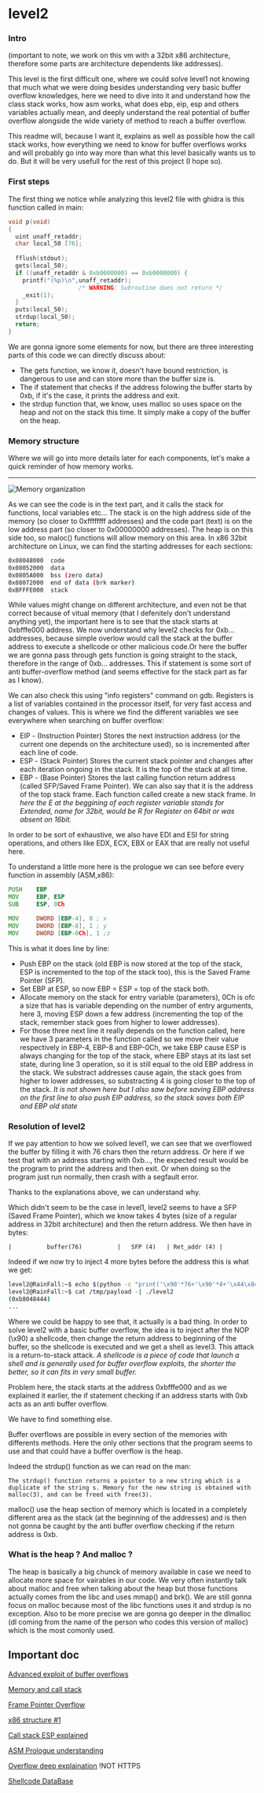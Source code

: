# level2

### Intro

(important to note, we work on this vm with a 32bit x86 architecture, therefore some parts are architecture dependents like addresses).

This level is the first difficult one, where we could solve level1 not knowing that much what we were doing besides understanding very basic buffer overflow knowledges, here we need to dive into it and understand how the class stack works, how asm works, what does ebp, eip, esp and others variables actually mean, and deeply understand the real potential of buffer overflow alongside the wide variety of method to reach a buffer overflow.

This readme will, because I want it, explains as well as possible how the call stack works, how everything we need to know for buffer overflows works and will probably go into way more than what this level basically wants us to do. But it will be very usefull for the rest of this project (I hope so).

### First steps

The first thing we notice while analyzing this level2 file with ghidra is this function called in main:

```c
void p(void)
{
  uint unaff_retaddr;
  char local_50 [76];
  
  fflush(stdout);
  gets(local_50);
  if ((unaff_retaddr & 0xb0000000) == 0xb0000000) {
    printf("(%p)\n",unaff_retaddr);
                    /* WARNING: Subroutine does not return */
    _exit(1);
  }
  puts(local_50);
  strdup(local_50);
  return;
}
```

We are gonna ignore some elements for now, but there are three interesting parts of this code we can directly discuss about:
- The gets function, we know it, doesn't have bound restriction, is dangerous to use and can store more than the buffer size is.
- The if statement that checks if the address folowing the buffer starts by 0xb, if it's the case, it prints the address and exit.
- the strdup function that, we know, uses malloc so uses space on the heap and not on the stack this time. It simply make a copy of the buffer on the heap.

### Memory structure

Where we will go into more details later for each components, let's make a quick reminder of how memory works.

---

![Memory organization](https://github.com/kbarbry/RainFall/blob/main/other/1_oLatmtP-JHDF8SSpoX2Nxg.gif)

As we can see the code is in the text part, and it calls the stack for functions, local variables etc... The stack is on the high address side of the memory (so closer to 0xffffffff addresses) and the code part (text) is on the low address part (so closer to 0x00000000 addresses). The heap is on this side too, so maloc() functions will allow memory on this area. In x86 32bit architecture on Linux, we can find the starting addresses for each sections:

```sh
0x08048000  code
0x08052000  data
0x0805A000  bss (zero data)
0x08072000  end of data (brk marker)
0xBFFFE000  stack
```

While values might change on different architecture, and even not be that correct because of vitual memory (that I defenitely don't understand anything yet), the important here is to see that the stack starts at 0xbfffe000 address. We now understand why level2 checks for 0xb... addresses, because simple overlow would call the stack at the buffer address to execute a shellcode or other malicious code.Or here the buffer we are gonna pass through gets function is going straight to the stack, therefore in the range of 0xb... addresses. This if statement is some sort of anti buffer-overflow method (and seems effective for the stack part as far as I know).

We can also check this using "info registers" command on gdb. Registers is a list of variables contained in the processor itself, for very fast access and changes of values. This is where we find the different variables we see everywhere when searching on buffer overflow:
- EIP - (Instruction Pointer) Stores the next instruction address (or the current one depends on the architecture used), so is incremented after each line of code.
- ESP - (Stack Pointer) Stores the current stack pointer and changes after each iteration ongoing in the stack. It is the top of the stack at all time.
- EBP - (Base Pointer) Stores the last calling function return address (called SFP/Saved Frame Pointer). We can also say that it is the address of the top stack frame. Each function called create a new stack frame.
*In here the E at the beggining of each register variable stands for Extended, name for 32bit, would be R for Register on 64bit or was absent on 16bit.*

In order to be sort of exhaustive, we also have EDI and ESI for string operations, and others like EDX, ECX, EBX or EAX that are really not useful here.

To understand a little more here is the prologue we can see before every function in assembly (ASM,x86):

```asm
PUSH    EBP
MOV     EBP, ESP
SUB     ESP, 0Ch

MOV     DWORD [EBP-4], 0 ; x
MOV     DWORD [EBP-8], 1 ; y
MOV     DWORD [EBP-0Ch], 1 ;z
```

This is what it does line by line:
- Push EBP on the stack (old EBP is now stored at the top of the stack, ESP is incremented to the top of the stack too), this is the Saved Frame Pointer (SFP).
- Set EBP at ESP, so now EBP = ESP = top of the stack both.
- Allocate memory on the stack for entry variable (parameters), 0Ch is ofc a size that has is variable depending on the number of entry arguments, here 3, moving ESP down a few address (incrementing the top of the stack, remember stack goes from higher to lower addresses).
- For those three next line it really depends on the function called, here we have 3 parameters in the function called so we move their value respectively in EBP-4, EBP-8 and EBP-0Ch, we take EBP cause ESP is always changing for the top of the stack, where EBP stays at its last set state, during line 3 operation, so it is still equal to the old EBP address in the stack. We substract addresses cause again, the stack goes from higher to lower addresses, so substracting 4 is going closer to the top of the stack.
*It is not shown here but I also saw before saving EBP address on the first line to also push EIP address, so the stack saves both EIP and EBP old state*

### Resolution of level2

If we pay attention to how we solved level1, we can see that we overflowed the buffer by filling it with 76 chars then the return address. Or here if we test that with an address starting with 0xb..., the expected result would be the program to print the address and then exit. Or when doing so the program just run normally, then crash with a segfault error.

Thanks to the explanations above, we can understand why.

Which didn't seem to be the case in level1, level2 seems to have a SFP (Saved Frame Pointer), which we know takes 4 bytes (size of a regular address in 32bit architecture) and then the return address. We then have in bytes:

```
|          buffer(76)          |   SFP (4)   | Ret_addr (4) |
```

Indeed if we now try to inject 4 more bytes before the address this is what we get:

```bash
level2@RainFall:~$ echo $(python -c "print('\x90'*76+'\x90'*4+'\x44\x84\x04\xb8')") > /tmp/payload
level2@RainFall:~$ cat /tmp/payload -| ./level2 
(0xb8048444)
...
```

Where we could be happy to see that, it actually is a bad thing. In order to solve level2 with a basic buffer overflow, the idea is to inject after the NOP (\x90) a shellcode, then change the return address to beginning of the buffer, so the shellcode is executed and we get a shell as level3. This attack is a return-to-stack attack.
*A shellcode is a piece of code that launch a shell and is generally used for buffer overflow exploits, the shorter the better, so it can fits in very small buffer.*

Problem here, the stack starts at the address 0xbfffe000 and as we explained it earlier, the if statement checking if an address starts with 0xb acts as an anti buffer overflow.

We have to find something else.

Buffer overflows are possible in every section of the memories with differents methods. Here the only other sections that the program seems to use and that could have a buffer overflow is the heap.

Indeed the strdup() function as we can read on the man:

```
The strdup() function returns a pointer to a new string which is a duplicate of the string s. Memory for the new string is obtained with malloc(3), and can be freed with free(3).
```

malloc() use the heap section of memory which is located in a completely different area as the stack (at the beginning of the addresses) and is then not gonna be caught by the anti buffer overflow checking if the return address is 0xb.

### What is the heap ? And malloc ?

The heap is basically a big chunck of memory available in case we need to allocate more space for vairables in our code. We very often instantly talk about malloc and free when talking about the heap but those functions actually comes from the libc and uses mmap() and brk(). We are still gonna focus on malloc because most of the libc functions uses it and strdup is no exception. Also to be more precise we are gonna go deeper in the dlmalloc (dl coming from the name of the person who codes this version of malloc) which is the most comonly used.

## Important doc

[Advanced exploit of buffer overflows](https://arxiv.org/pdf/cs/0405073)

[Memory and call stack](https://textbook.cs161.org/memory-safety/x86.html)

[Frame Pointer Overflow](https://bob3rdnewbie.tistory.com/188)

[x86 structure #1](https://tirkarp.medium.com/understanding-x86-assembly-5d7d637efb5)

[Call stack ESP explained](https://www.youtube.com/watch?v=RU5vUIl1vRs)

[ASM Prologue understanding](https://www.youtube.com/watch?v=nbZJOT1gKX4)

[Overflow deep explaination](http://theamazingking.com/tut1.php) !NOT HTTPS

[Shellcode DataBase](https://shell-storm.org/shellcode/index.html)
